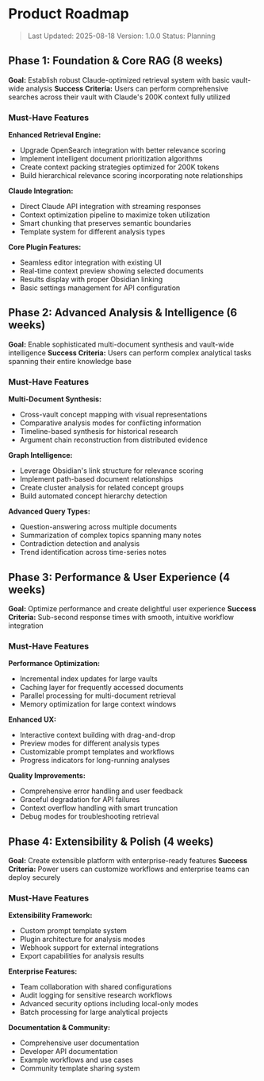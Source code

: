 # Product Roadmap

> Last Updated: 2025-08-18
> Version: 1.0.0
> Status: Planning

## Phase 1: Foundation & Core RAG (8 weeks)

**Goal:** Establish robust Claude-optimized retrieval system with basic vault-wide analysis
**Success Criteria:** Users can perform comprehensive searches across their vault with Claude's 200K context fully utilized

### Must-Have Features

**Enhanced Retrieval Engine:**
- Upgrade OpenSearch integration with better relevance scoring
- Implement intelligent document prioritization algorithms
- Create context packing strategies optimized for 200K tokens
- Build hierarchical relevance scoring incorporating note relationships

**Claude Integration:**
- Direct Claude API integration with streaming responses
- Context optimization pipeline to maximize token utilization
- Smart chunking that preserves semantic boundaries
- Template system for different analysis types

**Core Plugin Features:**
- Seamless editor integration with existing UI
- Real-time context preview showing selected documents
- Results display with proper Obsidian linking
- Basic settings management for API configuration

## Phase 2: Advanced Analysis & Intelligence (6 weeks)

**Goal:** Enable sophisticated multi-document synthesis and vault-wide intelligence
**Success Criteria:** Users can perform complex analytical tasks spanning their entire knowledge base

### Must-Have Features

**Multi-Document Synthesis:**
- Cross-vault concept mapping with visual representations
- Comparative analysis modes for conflicting information
- Timeline-based synthesis for historical research
- Argument chain reconstruction from distributed evidence

**Graph Intelligence:**
- Leverage Obsidian's link structure for relevance scoring
- Implement path-based document relationships
- Create cluster analysis for related concept groups
- Build automated concept hierarchy detection

**Advanced Query Types:**
- Question-answering across multiple documents
- Summarization of complex topics spanning many notes
- Contradiction detection and analysis
- Trend identification across time-series notes

## Phase 3: Performance & User Experience (4 weeks)

**Goal:** Optimize performance and create delightful user experience
**Success Criteria:** Sub-second response times with smooth, intuitive workflow integration

### Must-Have Features

**Performance Optimization:**
- Incremental index updates for large vaults
- Caching layer for frequently accessed documents
- Parallel processing for multi-document retrieval
- Memory optimization for large context windows

**Enhanced UX:**
- Interactive context building with drag-and-drop
- Preview modes for different analysis types
- Customizable prompt templates and workflows
- Progress indicators for long-running analyses

**Quality Improvements:**
- Comprehensive error handling and user feedback
- Graceful degradation for API failures
- Context overflow handling with smart truncation
- Debug modes for troubleshooting retrieval

## Phase 4: Extensibility & Polish (4 weeks)

**Goal:** Create extensible platform with enterprise-ready features
**Success Criteria:** Power users can customize workflows and enterprise teams can deploy securely

### Must-Have Features

**Extensibility Framework:**
- Custom prompt template system
- Plugin architecture for analysis modes
- Webhook support for external integrations
- Export capabilities for analysis results

**Enterprise Features:**
- Team collaboration with shared configurations
- Audit logging for sensitive research workflows
- Advanced security options including local-only modes
- Batch processing for large analytical projects

**Documentation & Community:**
- Comprehensive user documentation
- Developer API documentation
- Example workflows and use cases
- Community template sharing system